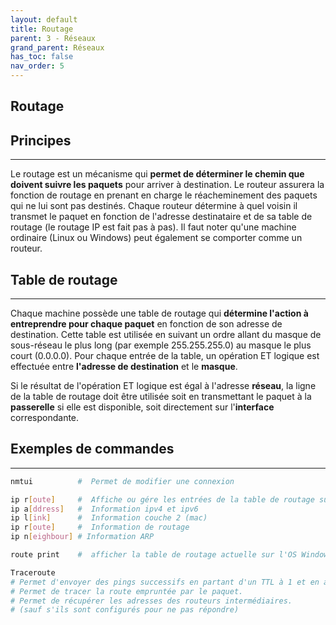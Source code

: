 ```yaml
---
layout: default
title: Routage
parent: 3 - Réseaux
grand_parent: Réseaux
has_toc: false
nav_order: 5
---
```


## Routage

## Principes

---

Le routage est un mécanisme qui **permet de déterminer le chemin que doivent suivre les paquets** pour arriver à destination. Le routeur assurera la fonction de routage en prenant en charge le réacheminement des paquets qui ne lui sont pas destinés. Chaque routeur détermine à quel voisin il transmet le paquet en fonction de l'adresse destinataire et de sa table de routage (le routage IP est fait pas à pas). Il faut noter qu'une machine ordinaire (Linux ou Windows) peut également se comporter comme un routeur.

## Table de routage

---

Chaque machine possède une table de routage qui **détermine l'action à entreprendre pour chaque paquet** en fonction de son adresse de destination. Cette table est utilisée en suivant un ordre allant du masque de sous-réseau le plus long (par exemple 255.255.255.0) au masque le plus court (0.0.0.0). Pour chaque entrée de la table, un opération ET logique est effectuée entre **l'adresse de destination** et le **masque**.

Si le résultat de l'opération ET logique est égal à l'adresse **réseau**, la ligne de la table de routage doit être utilisée soit en transmettant le paquet à la **passerelle** si elle est disponible, soit directement sur l'**interface** correspondante.

## Exemples de commandes

---

```bash
nmtui          #  Permet de modifier une connexion
```

```bash
ip r[oute]     #  Affiche ou gére les entrées de la table de routage sur un OS basé sur Unix ou Linux
ip a[ddress]   #  Information ipv4 et ipv6
ip l[ink]      #  Information couche 2 (mac)
ip r[oute]     #  Information de routage
ip n[eighbour] # Information ARP
```

```bash
route print    #  afficher la table de routage actuelle sur l'OS Windowss
```

```bash
Traceroute
# Permet d'envoyer des pings successifs en partant d'un TTL à 1 et en augmentant de 1 à chaque essai.
# Permet de tracer la route empruntée par le paquet.
# Permet de récupérer les adresses des routeurs intermédiaires.
# (sauf s'ils sont configurés pour ne pas répondre)
```
